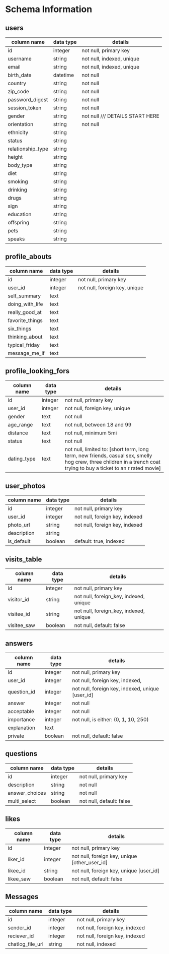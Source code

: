 # Schema Information

## users
column name       | data type | details
------------------|-----------|-----------------------
id                | integer   | not null, primary key
username          | string    | not null, indexed, unique
email             | string    | not null, indexed, unique
birth_date        | datetime  | not null
country           | string    | not null
zip_code          | string    | not null
password_digest   | string    | not null
session_token     | string    | not null
gender            | string    | not null /// DETAILS START HERE
orientation       | string    | not null
ethnicity         | string    |
status            | string    |
relationship_type | string    |
height            | string    |
body_type         | string    |
diet              | string    |
smoking           | string    |
drinking          | string    |
drugs             | string    |
sign              | string    |
education         | string    |
offspring         | string    |
pets              | string    |
speaks            | string    |

## profile_abouts
column name     | data type | details
----------------|-----------|-----------------------
id              | integer   | not null, primary key
user_id         | integer   | not null, foreign key, unique
self_summary    | text      |
doing_with_life | text      |
really_good_at  | text      |
favorite_things | text      |
six_things      | text      |
thinking_about  | text      |
typical_friday  | text      |
message_me_if   | text      |

## profile_looking_fors
column name     | data type | details
----------------|-----------|-----------------------
id              | integer   | not null, primary key
user_id         | integer   | not null, foreign key, unique
gender          | text      | not null
age_range       | text      | not null, between 18 and 99
distance        | text      | not null, minimum 5mi
status          | text      | not null
dating_type     | text      | not null, limited to: [short term, long term, new friends, casual sex, smelly hog crew, three children in a trench coat trying to buy a ticket to an r rated movie]

## user_photos
column name       | data type | details
------------------|-----------|-----------------------
id                | integer   | not null, primary key
user_id           | integer   | not null, foreign key, indexed
photo_url         | string    | not null, foreign key, indexed
description       | string    |
is_default        | boolean   | default: true, indexed

## visits_table
column name     | data type | details
----------------|-----------|-----------------------
id              | integer   | not null, primary key
visitor_id      | string    | not null, foreign_key, indexed, unique
visitee_id      | string    | not null, foreign_key, indexed, unique
visitee_saw     | boolean   | not null, default: false  

## answers
column name     | data type | details
----------------|-----------|-----------------------
id              | integer   | not null, primary key
user_id         | integer   | not null, foreign key, indexed,
question_id     | integer   | not null, foreign key, indexed, unique [user_id]
answer          | integer   | not null
acceptable      | integer   | not null
importance      | integer   | not null, is either: (0, 1, 10, 250)
explanation     | text      |
private         | boolean   | not null, default: false

## questions
column name     | data type | details
----------------|-----------|-----------------------
id              | integer   | not null, primary key
description     | string    | not null
answer_choices  | string    | not null
multi_select    | boolean   | not null, default: false

## likes
column name       | data type | details
------------------|-----------|-----------------------
id                | integer   | not null, primary key
liker_id          | integer   | not null, foreign key, unique [other_user_id]
likee_id          | string    | not null, foreign key, unique [user_id]
likee_saw         | boolean   | not null, default: false

## Messages
column name       | data type | details
------------------|-----------|------------------------
id                | integer   | not null, primary key
sender_id         | integer   | not null, foreign key, indexed
reciever_id       | integer   | not null, foreign key, indexed
chatlog_file_url  | string    | not null, indexed
